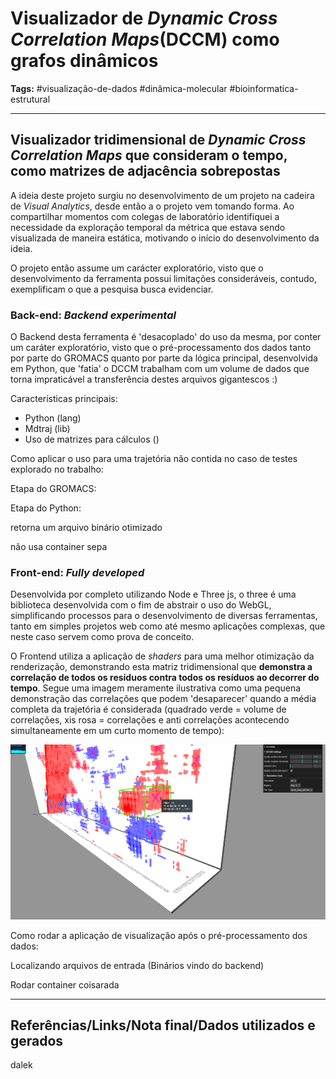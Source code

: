 # Visualizador de _Dynamic Cross Correlation Maps_(DCCM) como grafos dinâmicos

**Tags:** #visualização-de-dados #dinâmica-molecular #bioinformatica-estrutural


---


## Visualizador tridimensional de _Dynamic Cross Correlation Maps_ que consideram o tempo, como matrizes de adjacência sobrepostas

A ideia deste projeto surgiu no desenvolvimento de um projeto na cadeira de _Visual Analytics_, desde então a o projeto vem tomando forma. Ao compartilhar momentos com colegas de laboratório identifiquei a necessidade da exploração temporal da métrica que estava sendo visualizada de maneira estática, motivando o início do desenvolvimento da ideia.

O projeto então assume um carácter exploratório, visto que o desenvolvimento da ferramenta possui limitações consideráveis, contudo, exemplificam o que a pesquisa busca evidenciar.




### Back-end: _Backend experimental_ 

O Backend desta ferramenta é 'desacoplado' do uso da mesma, por conter um caráter exploratório, visto que o pré-processamento dos dados tanto por parte do GROMACS quanto por parte da lógica principal, desenvolvida em Python, que 'fatia' o DCCM trabalham com um volume de dados que torna impraticável a transferência destes arquivos gigantescos :)

Características principais:
- Python (lang)
- Mdtraj (lib)
- Uso de matrizes para cálculos ()

Como aplicar o uso para uma trajetória não contida no caso de testes explorado no trabalho:

Etapa do GROMACS:

Etapa do Python:

retorna um arquivo binário otimizado

não usa container sepa

### Front-end: _Fully developed_

Desenvolvida por completo utilizando Node e Three js, o three é uma biblioteca desenvolvida com o fim de abstrair o uso do WebGL, simplificando processos para o desenvolvimento de diversas ferramentas, tanto em simples projetos web como até mesmo aplicações complexas, que neste caso servem como prova de conceito.

O Frontend utiliza a aplicação de _shaders_ para uma melhor otimização da renderização, demonstrando esta matriz tridimensional que **demonstra a correlação de todos os resíduos contra todos os resíduos ao decorrer do tempo**. Segue uma imagem meramente ilustrativa como uma pequena demonstração das correlações que podem 'desaparecer' quando a média completa da trajetória é considerada (quadrado verde = volume de correlações, xis rosa = correlações e anti correlações acontecendo simultaneamente em um curto momento de tempo): 

![DCCM-Time](/front/images/example.png)

Como rodar a aplicação de visualização após o pré-processamento dos dados:

Localizando arquivos de entrada (Binários vindo do backend)

Rodar container coisarada

---

## Referências/Links/Nota final/Dados utilizados e gerados

dalek
